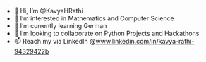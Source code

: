 - 👋 Hi, I’m @KavyaHRathi
- 👀 I’m interested in Mathematics and Computer Science
- 🌱 I’m currently learning German
- 💞️ I’m looking to collaborate on Python Projects and Hackathons
- 📫 Reach my via LinkedIn @www.linkedin.com/in/kavya-rathi-94329422b

<!---
KavyaHRathi/KavyaHRathi is a ✨ special ✨ repository because its `README.md` (this file) appears on your GitHub profile.
You can click the Preview link to take a look at your changes.
--->
